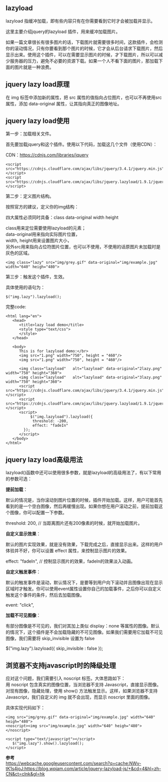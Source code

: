 

## lazyload

lazyload 指缓冲加载，即有些内容只有在你需要看到它时才会被加载并显示。

这里主要介绍jquery的lazyload 插件，用来缓冲加载图片。

如果一篇文章很长有很多图片的话，下载图片就需要很多时间，这款插件，会检测你的滚动情况，只有你要看到那个图片的时候，它才会从后台请求下载图片，然后显示出来。使用这个插件，可以在需要显示图片的时候，才下载图片，所以可以减少服务器的压力，避免不必要的资源下载。如果一个人不看下面的图片，那加载下面的图片就是一种浪费。

## jquery lazy load原理 
在 img 标签中添加新的属性，把 src 属性的值指向占位图片，也可以不再使用src属性，添加 data-original 属性，让其指向真正的图像地址。

## jquery lazy load使用  

第一步：加载相关文件。  

首先要加载jquery和这个插件。使用以下代码，加载这几个文件（使用CDN）：  

CDN：https://cdnjs.com/libraries/jquery

~~~
<script src="https://cdnjs.cloudflare.com/ajax/libs/jquery/3.4.1/jquery.min.js"></script>
<script src="https://cdnjs.cloudflare.com/ajax/libs/jquery.lazyload/1.9.1/jquery.lazyload.js"></script>
~~~

第二步：定义图片结构。

按照官方的建议，定义你的img结构：  

四大属性必须同时具备：class   data-original   width  height  

class用来定位需要使用lazyload的元素；   
data-original用来指向实际图片位置，  
width, height用来设置图片大小，  
另外src用来指向占位符图片位置，也可以不使用，不使用的话原图片未加载时是灰色的区域。

~~~
<img class="lazy" src="img/grey.gif" data-original="img/example.jpg" width="640" heigh="480">
~~~

第三步：触发这个插件，生效。

具体使用的语句为：

~~~
$("img.lazy").lazyload();
~~~

完整code:
~~~
<html lang="en">
   <head>
      <title>lazy load demo</title>
	  <style type="text/css">
	  </style>
   </head>
   
   <body>
      This is for lazyload demo:</br>
      <img src="1.png" width="750", height = "460"/>
	  <img src="1.png" width="750", height = "460"/>
	  
	  <img class="lazyload"   alt="lazyload" data-original="2lazy.png" width="750" height="360">
	  <img class="lazyload"   alt="lazyload" data-original="3lazy.png" width="750" height="360">
	  <script src="https://cdnjs.cloudflare.com/ajax/libs/jquery/3.4.1/jquery.min.js"></script>
	  <script src="https://cdnjs.cloudflare.com/ajax/libs/jquery.lazyload/1.9.1/jquery.lazyload.js"></script>
      <script>
           $("img.lazyload").lazyload({
            threshold: -200,
            effect: "fadeIn"
        });
      </script>
   </body>
</html>
~~~

## jquery lazy load高级用法  

lazyload()函数中还可以使用很多参数，就是lazyload的高级用法了，有以下常用的参数可选：  

**提前加载**：  

默认的情况是，当你滚动到图片位置的时候，插件开始加载。这样，用户可能首先看到的是一个空白图像，然后再缓慢出现。如果你想在用户滚动之前，提前加载这个图像，你可以配置一下参数。  

threshold: 200,    // 当距离图片还有200像素的时候，就开始加载图片。


**自定义显示效果**：  

默认的图片实现效果，就是没有效果，下载完成之后，直接显示出来。这样的用户体验并不好，你可以设置 effect 属性，来控制显示图片的效果。  

effect: "fadeIn",  // 控制显示图片的效果，fadeIn的效果淡入动画。 


**自定义触发事件**：

默认的触发事件是滚动，默认情况下，是要等到用户向下滚动并且图像出现在显示区域时才触发。你可以使用event属性设置你自己的加载事件，之后你可以自定义触发这个事件的条件，然后去加载图像。

event: "click",     


**加载不可见图像**： 

有部分图像是不可见的，我们对其加上类似 display：none 等属性的图像。默认的情况下，这个插件是不会加载隐藏的不可见图像。如果我们需要用它加载不可见图像，我们需要将 skip_invisible 设置为 false

$("img.lazy").lazyload({ skip_invisible : false });


## 浏览器不支持javascript时的降级处理

应对这个问题，我们需要引入 noscript 标签。大体思路如下：  
用 noscript 包含真实的图像位置，当浏览器不支持 Javascript，直接显示图像。对现有图像，隐藏处理，使用 show() 方法触发显示。这样，如果浏览器不支持 Javascript，我们自定义的 img 就不会出现，而显示 noscript 里面的图像。

具体实现代码如下：

~~~
<img src="img/grey.gif" data-original="img/example.jpg" width="640" heigh="480"> 
<noscript><img src="img/example.jpg" width="640" heigh="480"></noscript>

<script type="text/javascript"></script>
   $("img.lazy").show().lazyload();
</script>
~~~

**参考**  
https://webcache.googleusercontent.com/search?q=cache:NWv-tK1s4joJ:https://blog.wpjam.com/article/jquery-lazyload-js/+&cd=4&hl=zh-CN&ct=clnk&gl=hk
